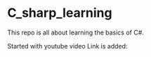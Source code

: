 # C_sharp_learning
This repo is all about learning the basics of C#.

Started with youtube video
Link is added: 


